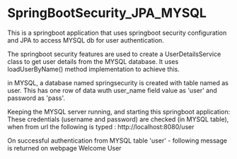 # SpringBootSecurity_JPA_MYSQL
This is a springboot application that uses springboot security configuration and JPA to access MYSQL db for user authentication.

The springboot security features are used to create a UserDetailsService class to get user details from the MYSQL database.
It uses loadUserByName() method implementation to achieve this.

in MYSQL, a database named springsecurity is created with table named as user.
This has one row of data wuth user_name field value as 'user' and password as 'pass'.

Keeping the MYSQL server running, and starting this springboot application:
These credentials (username and password) are checked (in  MYSQL table), when from url the following is typed : http://localhost:8080/user

On successful authentication from MYSQL table 'user' - following message is returned on webpage
  Welcome User
